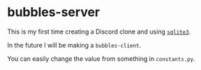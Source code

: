 # bubbles-server

This is my first time creating a Discord clone and using
[`sqlite3`](https://docs.python.org/3.12/library/sqlite3.html).

<!--To interact with the server, you can download
[`bubbles-client`](https://github.com/MayconVinni/bubbles-client).-->

In the future I will be making a `bubbles-client`.

You can easily change the value from something in `constants.py`.
